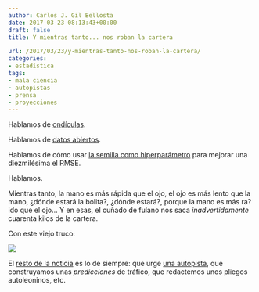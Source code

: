 ```yaml
---
author: Carlos J. Gil Bellosta
date: 2017-03-23 08:13:43+00:00
draft: false
title: Y mientras tanto... nos roban la cartera

url: /2017/03/23/y-mientras-tanto-nos-roban-la-cartera/
categories:
- estadística
tags:
- mala ciencia
- autopistas
- prensa
- proyecciones
---
```


Hablamos de [ondículas](http://elpais.com/elpais/2017/03/21/ciencia/1490102988_761922.html).

Hablamos de [datos abiertos](https://www.datanalytics.com/2017/03/17/disponibles-las-diapositivas-de-mi-charla-en-el-el-betabeers-madrid-especial-opendata/).

Hablamos de cómo usar [la semilla como hiperparámetro](https://www.datanalytics.com/2017/02/13/diapositivas-de-antikaggle-contra-la-homeopatia-de-datos/) para mejorar una diezmilésima el RMSE.

Hablamos.

Mientras tanto, la mano es más rápida que el ojo, el ojo es más lento que la mano, ¿dónde estará la bolita?, ¿dónde estará?, porque la mano es más ra?ido que el ojo... Y en esas, el cuñado de fulano nos saca _inadvertidamente_ cuarenta kilos de la cartera.

Con este viejo truco:

![](/wp-uploads/2017/03/predicciones_autopista_aragon.png)


El [resto de la noticia](http://www.heraldo.es/noticias/heraldo-premium/aragon/2017/03/20/la-justicia-alarga-negociacion-para-evitar-liquidacion-autopista-autonomica-1165294-2091027.html) es lo de siempre: que urge [una autopista](https://es.wikipedia.org/wiki/ARA-A1), que construyamos unas _predicciones_ de tráfico, que redactemos unos pliegos autoleoninos, etc.
